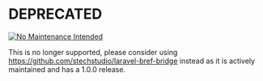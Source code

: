 # DEPRECATED
[![No Maintenance Intended](http://unmaintained.tech/badge.svg)](http://unmaintained.tech/) 

This is no longer supported, please consider using https://github.com/stechstudio/laravel-bref-bridge instead as it is actively maintained and has a 1.0.0 release.
